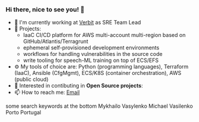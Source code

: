 ### Hi there, nice to see you! 👋

- 🏢 I'm currently working at [Verbit](https://verbit.ai) as SRE Team Lead
- 🌱 Projects: 
    - IaaC CI/CD platform for AWS multi-account multi-region based on GitHub/Atlantis/Terragrunt
    - ephemeral self-provisioned development environments
    - workflows for handling vulnerabilities in the source code
    - write tooling for speech-ML training on top of ECS/EFS
- ⚙️ My tools of choice are: Python (programming languages), Terraform (IaaC), Ansible (CfgMgmt), ECS/K8S (container orchestration), AWS (public cloud)
- 👯 Interested in contibuting in **Open Source projects**:
- 📫 How to reach me: [Email](mailto:mvasilenko@gmail)

some search keywords at the bottom
Mykhailo Vasylenko Michael Vasilenko Porto Portugal

<!--
**mvasilenko/mvasilenko** is a ✨ _special_ ✨ repository because its `README.md` (this file) appears on your GitHub profile.

Here are some ideas to get you started:

- 🔭 I’m currently working on ...
- 🌱 I’m currently learning ...
- 👯 I’m looking to collaborate on ...
- 🤔 I’m looking for help with ...
- 💬 Ask me about ...
- 📫 How to reach me: ...
- 😄 Pronouns: ...
- ⚡ Fun fact: ...
-->

